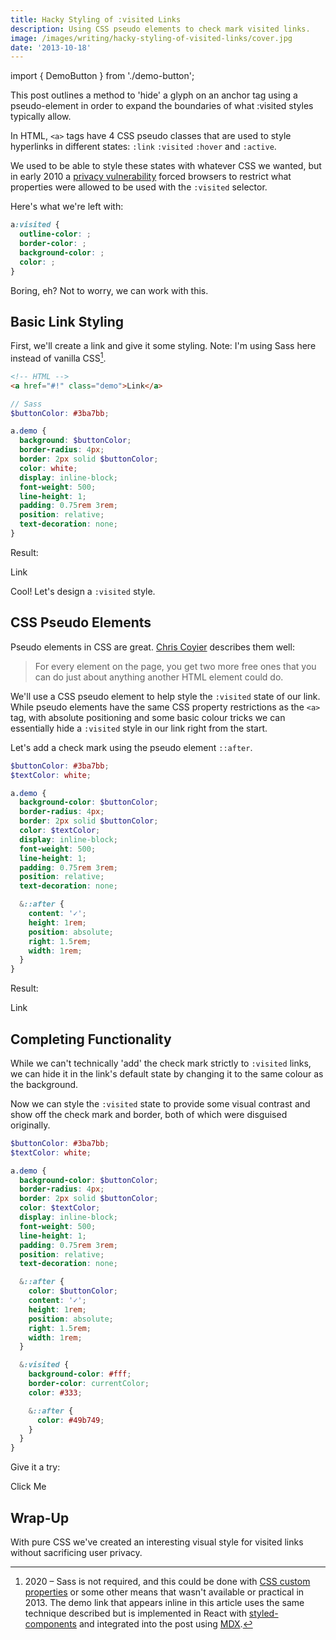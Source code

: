 ```yaml
---
title: Hacky Styling of :visited Links
description: Using CSS pseudo elements to check mark visited links.
image: /images/writing/hacky-styling-of-visited-links/cover.jpg
date: '2013-10-18'
---
```


import { DemoButton } from './demo-button';

<Note>

This post outlines a method to 'hide' a glyph on an anchor tag using a pseudo-element in order to expand the boundaries of what :visited styles typically allow.

</Note>

In HTML, `<a>` tags have 4 CSS pseudo classes that are used to style hyperlinks in different states: `:link` `:visited` `:hover` and `:active`.

We used to be able to style these states with whatever CSS we wanted, but in early 2010 a [privacy vulnerability](http://blog.mozilla.org/security/2010/03/31/plugging-the-css-history-leak/) forced browsers to restrict what properties were allowed to be used with the `:visited` selector.

Here's what we're left with:

```css
a:visited {
  outline-color: ;
  border-color: ;
  background-color: ;
  color: ;
}
```

Boring, eh? Not to worry, we can work with this.

## Basic Link Styling

First, we'll create a link and give it some styling. Note: I'm using Sass here instead of vanilla CSS[^1].

```html
<!-- HTML -->
<a href="#!" class="demo">Link</a>
```

```scss
// Sass
$buttonColor: #3ba7bb;

a.demo {
  background: $buttonColor;
  border-radius: 4px;
  border: 2px solid $buttonColor;
  color: white;
  display: inline-block;
  font-weight: 500;
  line-height: 1;
  padding: 0.75rem 3rem;
  position: relative;
  text-decoration: none;
}
```

Result:

<DemoButton>Link</DemoButton>

Cool! Let's design a `:visited` style.

## CSS Pseudo Elements

Pseudo elements in CSS are great. [Chris Coyier](http://css-tricks.com/pseudo-element-roundup/) describes them well:

> For every element on the page, you get two more free ones that you can do just about anything another HTML element could do.

We'll use a CSS pseudo element to help style the `:visited` state of our link. While pseudo elements have the same CSS property restrictions as the `<a>` tag, with absolute positioning and some basic colour tricks we can essentially hide a `:visited` style in our link right from the start.

Let's add a check mark using the pseudo element `::after`.

```scss
$buttonColor: #3ba7bb;
$textColor: white;

a.demo {
  background-color: $buttonColor;
  border-radius: 4px;
  border: 2px solid $buttonColor;
  color: $textColor;
  display: inline-block;
  font-weight: 500;
  line-height: 1;
  padding: 0.75rem 3rem;
  position: relative;
  text-decoration: none;

  &::after {
    content: '✓';
    height: 1rem;
    position: absolute;
    right: 1.5rem;
    width: 1rem;
  }
}
```

Result:

<DemoButton stepTwo>Link</DemoButton>

## Completing Functionality

While we can't technically 'add' the check mark strictly to `:visited` links, we can hide it in the link's default state by changing it to the same colour as the background.

Now we can style the `:visited` state to provide some visual contrast and show off the check mark and border, both of which were disguised originally.

```scss
$buttonColor: #3ba7bb;
$textColor: white;

a.demo {
  background-color: $buttonColor;
  border-radius: 4px;
  border: 2px solid $buttonColor;
  color: $textColor;
  display: inline-block;
  font-weight: 500;
  line-height: 1;
  padding: 0.75rem 3rem;
  position: relative;
  text-decoration: none;

  &::after {
    color: $buttonColor;
    content: '✓';
    height: 1rem;
    position: absolute;
    right: 1.5rem;
    width: 1rem;
  }

  &:visited {
    background-color: #fff;
    border-color: currentColor;
    color: #333;

    &::after {
      color: #49b749;
    }
  }
}
```

Give it a try:

<DemoButton
href="http://bit.ly/16m376q"
target="\_blank"
rel="noopener noreferrer"
stepTwo
stepThree>
Click Me
</DemoButton>

## Wrap-Up

With pure CSS we've created an interesting visual style for visited links without sacrificing user privacy.

[^1]: 2020 – Sass is not required, and this could be done with [CSS custom properties](https://developer.mozilla.org/en-US/docs/Web/CSS/Using_CSS_custom_properties) or some other means that wasn't available or practical in 2013. The demo link that appears inline in this article uses the same technique described but is implemented in React with [styled-components](https://styled-components.com/) and integrated into the post using [MDX](https://github.com/mdx-js/mdx).
